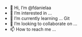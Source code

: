 - 👋 Hi, I’m @fdanielaa
- 👀 I’m interested in ... 
- 🌱 I’m currently learning ... Git
- 💞️ I’m looking to collaborate on ...
- 📫 How to reach me ...

<!---
fdanielaa/fdanielaa is a ✨ special ✨ repository because its `README.md` (this file) appears on your GitHub profile.
You can click the Preview link to take a look at your changes.
--->
